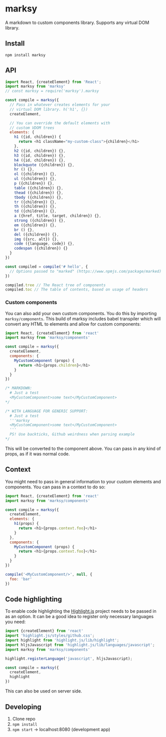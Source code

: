 # marksy
A markdown to custom components library. Supports any virtual DOM library.

## Install

`npm install marksy`

## API
```js
import React, {createElement} from 'React';
import marksy from 'marksy'
// const marksy = require('marksy').marksy

const compile = marksy({
  // Pass in whatever creates elements for your
  // virtual DOM library. h('h1', {})
  createElement,

  // You can override the default elements with
  // custom VDOM trees
  elements: {
    h1 ({id, children}) {
      return <h1 className="my-custom-class">{children}</h1>
    },
    h2 ({id, children}) {},
    h3 ({id, children}) {},
    h4 ({id, children}) {},
    blockquote ({children}) {},
    hr () {},
    ol ({children}) {},
    ul ({children}) {},
    p ({children}) {},
    table ({children}) {},
    thead ({children}) {},
    tbody ({children}) {},
    tr ({children}) {},
    th ({children}) {},
    td ({children}) {},
    a ({href, title, target, children}) {},
    strong ({children}) {},
    em ({children}) {},
    br () {},
    del ({children}) {},
    img ({src, alt}) {},
    code ({language, code}) {},
    codespan ({children}) {}
  }
})

const compiled = compile('# hello', {
  // Options passed to "marked" (https://www.npmjs.com/package/marked)
})

compiled.tree // The React tree of components
compiled.toc // The table of contents, based on usage of headers
```

### Custom components
You can also add your own custom components. You do this by importing `marksy/components`. This build of marksy includes babel transpiler which will convert any HTML to elements and allow for custom components:

```js
import React, {createElement} from 'react'
import marksy from 'marksy/components'

const compile = marksy({
  createElement,
  components: {
    MyCustomComponent (props) {
      return <h1>{props.children}</h1>
    }
  }
})

/* MARKDOWN:
  # Just a test
  <MyCustomComponent>some text</MyCustomComponent>
*/

/* WITH LANGUAGE FOR GENERIC SUPPORT:
  # Just a test
  '''marksy
  <MyCustomComponent>some text</MyCustomComponent>
  '''
  PS! Use backticks, Github weirdness when parsing example
*/
```

This will be converted to the component above. You can pass in any kind of props, as if it was normal code.

## Context
You might need to pass in general information to your custom elements and components. You can pass in a context to do so:

```js
import React, {createElement} from 'react'
import marksy from 'marksy/components'

const compile = marksy({
  createElement,
  elements: {
    h1(props) {
      return <h1>{props.context.foo}</h1>
    }
  },
  components: {
    MyCustomComponent (props) {
      return <h1>{props.context.foo}</h1>
    }
  }
})

compile('<MyCustomComponent/>', null, {
  foo: 'bar'
})
```

## Code highlighting
To enable code highlighting the [Highlight.js](https://highlightjs.org/) project needs to be passed in as an option. It can be a good idea to register only necessary languages you need:

```js
import {createElement} from 'react'
import 'highlight.js/styles/github.css';
import highlight from 'highlight.js/lib/highlight';
import hljsJavascript from 'highlight.js/lib/languages/javascript';
import marksy from 'marksy/components'

highlight.registerLanguage('javascript', hljsJavascript);

const compile = marksy({
  createElement,
  highlight
})
```

This can also be used on server side.

## Developing
1. Clone repo
2. `npm install`
3. `npm start` -> localhost:8080 (development app)
